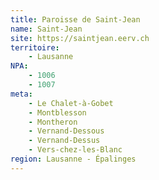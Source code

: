 ```yaml
---
title: Paroisse de Saint-Jean
name: Saint-Jean
site: https://saintjean.eerv.ch
territoire:
    - Lausanne
NPA:
    - 1006
    - 1007
meta:
    - Le Chalet-à-Gobet
    - Montblesson
    - Montheron
    - Vernand-Dessous
    - Vernand-Dessus
    - Vers-chez-les-Blanc
region: Lausanne - Épalinges
---
```

